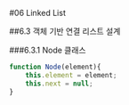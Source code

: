 #06 Linked List

##6.3 객체 기반 연결 리스트 설계

###6.3.1 Node 클래스

```js
function Node(element){
    this.element = element;
    this.next = null;
}
```